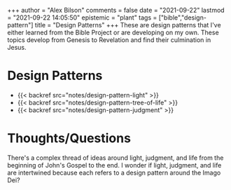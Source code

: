 +++
author = "Alex Bilson"
comments = false
date = "2021-09-22"
lastmod = "2021-09-22 14:05:50"
epistemic = "plant"
tags = ["bible","design-pattern"]
title = "Design Patterns"
+++
These are design patterns that I've either learned from the Bible Project or are developing on my own. These topics develop from Genesis to Revelation and find their culmination in Jesus.

# Design Patterns

- {{< backref src="notes/design-pattern-light" >}}
- {{< backref src="notes/design-pattern-tree-of-life" >}}
- {{< backref src="notes/design-pattern-judgment" >}}

# Thoughts/Questions

There's a complex thread of ideas around light, judgment, and life from the beginning of John's Gospel to the end. I wonder if light, judgment, and life are intertwined because each refers to a design pattern around the Imago Dei?

